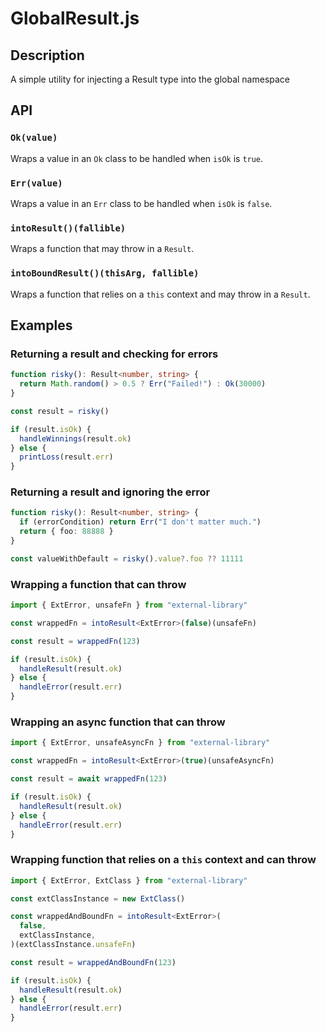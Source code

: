 # GlobalResult.js

## Description

A simple utility for injecting a Result type into the global namespace

## API

### `Ok(value)`

Wraps a value in an `Ok` class to be handled when `isOk` is `true`.

### `Err(value)`

Wraps a value in an `Err` class to be handled when `isOk` is `false`.

### `intoResult()(fallible)`

Wraps a function that may throw in a `Result`.

### `intoBoundResult()(thisArg, fallible)`

Wraps a function that relies on a `this` context and may throw in a `Result`.

## Examples

### Returning a result and checking for errors

```ts
function risky(): Result<number, string> {
  return Math.random() > 0.5 ? Err("Failed!") : Ok(30000)
}

const result = risky()

if (result.isOk) {
  handleWinnings(result.ok)
} else {
  printLoss(result.err)
}
```

### Returning a result and ignoring the error

```ts
function risky(): Result<number, string> {
  if (errorCondition) return Err("I don't matter much.")
  return { foo: 88888 }
}

const valueWithDefault = risky().value?.foo ?? 11111
```

### Wrapping a function that can throw

```ts
import { ExtError, unsafeFn } from "external-library"

const wrappedFn = intoResult<ExtError>(false)(unsafeFn)

const result = wrappedFn(123)

if (result.isOk) {
  handleResult(result.ok)
} else {
  handleError(result.err)
}
```

### Wrapping an async function that can throw

```ts
import { ExtError, unsafeAsyncFn } from "external-library"

const wrappedFn = intoResult<ExtError>(true)(unsafeAsyncFn)

const result = await wrappedFn(123)

if (result.isOk) {
  handleResult(result.ok)
} else {
  handleError(result.err)
}
```

### Wrapping function that relies on a `this` context and can throw

```ts
import { ExtError, ExtClass } from "external-library"

const extClassInstance = new ExtClass()

const wrappedAndBoundFn = intoResult<ExtError>(
  false,
  extClassInstance,
)(extClassInstance.unsafeFn)

const result = wrappedAndBoundFn(123)

if (result.isOk) {
  handleResult(result.ok)
} else {
  handleError(result.err)
}
```
